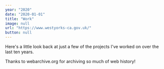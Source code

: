 ```yaml
---
year: "2020"
date: "2020-01-01"
title: "Work"
image: null
url: "https://www.westyorks-ca.gov.uk/"
button: null
---
```


Here's a little look back at just a few of the projects I've worked on over the last ten years.

Thanks to webarchive.org for archiving so much of web history!
